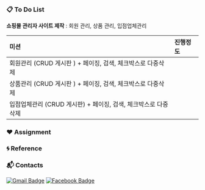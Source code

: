 ### :clipboard: To Do List

**쇼핑몰 관리자 사이트 제작** : 회원 관리, 상품 관리, 입점업체관리

| 미션 | 진행정도                               |
|:---------|:---------|
| 회원관리 (CRUD 게시판 ) + 페이징, 검색, 체크박스로 다중삭제  |          |
| 상품관리 (CRUD 게시판 ) + 페이징, 검색, 체크박스로 다중삭제  |          |
| 입점업체관리 (CRUD 게시판) + 페이징, 검색, 체크박스로 다중삭제 |          |

### :heart: Assignment
### :cyclone: Reference

### :mailbox_with_mail: Contacts
[![Gmail Badge](https://img.shields.io/badge/Gmail-d14836?style=flat-square&logo=Gmail&logoColor=white&link=mailto:jpark0902@kookmin.ac.kr)](mailto:jpark0902@kookmin.ac.kr) [![Facebook Badge](https://img.shields.io/badge/facebook-1877f2?style=flat-square&logo=facebook&logoColor=white&link=https://www.facebook.com/jeonghi.P)](https://www.facebook.com/jeonghi.P) 

